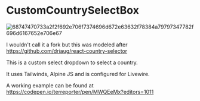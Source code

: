 # CustomCountrySelectBox
![68747470733a2f2f692e706f7374696d672e63632f78384a79797347782f696d6167652e706e67](https://user-images.githubusercontent.com/4440749/170825625-4fc9362c-3742-4b88-80f5-6ad0e60f0adc.png)

I wouldn't call it a fork but this was modeled after https://github.com/driaug/react-country-selector

This is a custom select dropdown to select a country. 

It uses Tailwinds, Alpine JS and is configured for Livewire.

A working example can be found at https://codepen.io/terreporter/pen/MWQEeMx?editors=1011
